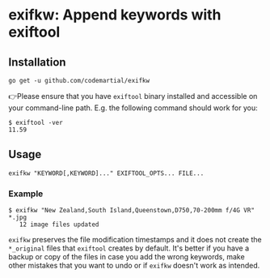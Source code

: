 # exifkw: Append keywords with exiftool
## Installation
`go get -u github.com/codemartial/exifkw`

👉Please ensure that you have `exiftool` binary installed and accessible on your command-line path. E.g. the following command should work for you:
```
$ exiftool -ver
11.59
```

## Usage
`exifkw "KEYWORD[,KEYWORD]..." EXIFTOOL_OPTS... FILE...`
### Example
```
$ exifkw "New Zealand,South Island,Queenstown,D750,70-200mm f/4G VR" *.jpg
   12 image files updated
```
`exifkw` preserves the file modification timestamps and it does not create the `*_original` files that `exiftool` creates by default. It's better if you have a backup or copy of the files in case you add the wrong keywords, make other mistakes that you want to undo or if `exifkw` doesn't work as intended.

